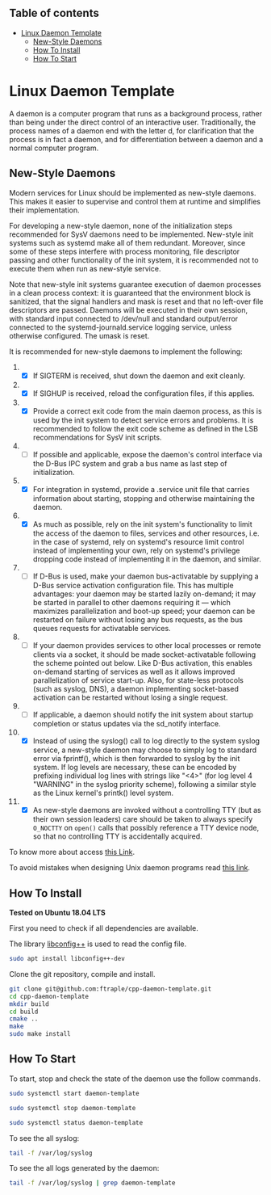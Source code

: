 
## Table of contents

- [Linux Daemon Template  <a name="introduction"></a>](#linux-daemon-template)
  - [New-Style Daemons <a name="new_style_daemons"></a>](#new-style-daemons)
  - [How To Install <a name="how_to_install"></a>](#how-to-install)
  - [How To Start <a name="how_to_start"></a>](#how-to-start)

# Linux Daemon Template  <a name="introduction"></a>

A daemon is a computer program that runs as a background process, rather than being under the direct control of an interactive user. Traditionally, the process names of a daemon end with the letter d, for clarification that the process is in fact a daemon, and for differentiation between a daemon and a normal computer program.

## New-Style Daemons <a name="new_style_daemons"></a>

Modern services for Linux should be implemented as new-style daemons. This makes it easier to supervise and control them at runtime and simplifies their implementation.

For developing a new-style daemon, none of the initialization steps recommended for SysV daemons need to be implemented. New-style init systems such as systemd make all of them redundant. Moreover, since some of these steps interfere with process monitoring, file descriptor passing and other functionality of the init system, it is recommended not to execute them when run as new-style service.

Note that new-style init systems guarantee execution of daemon processes in a clean process context: it is guaranteed that the environment block is sanitized, that the signal handlers and mask is reset and that no left-over file descriptors are passed. Daemons will be executed in their own session, with standard input connected to /dev/null and standard output/error connected to the systemd-journald.service logging service, unless otherwise configured. The umask is reset.

It is recommended for new-style daemons to implement the following:

1. - [x] If SIGTERM is received, shut down the daemon and exit cleanly.

2. - [x] If SIGHUP is received, reload the configuration files, if this applies.

3. - [x] Provide a correct exit code from the main daemon process, as this is used by the init system to detect service errors and problems. It is recommended to follow the exit code scheme as defined in the LSB recommendations for SysV init scripts.

4. - [ ] If possible and applicable, expose the daemon's control interface via the D-Bus IPC system and grab a bus name as last step of initialization.

5. - [x] For integration in systemd, provide a .service unit file that carries information about starting, stopping and otherwise maintaining the daemon.

6. - [x] As much as possible, rely on the init system's functionality to limit the access of the daemon to files, services and other resources, i.e. in the case of systemd, rely on systemd's resource limit control instead of implementing your own, rely on systemd's privilege dropping code instead of implementing it in the daemon, and similar.

7. - [ ] If D-Bus is used, make your daemon bus-activatable by supplying a D-Bus service activation configuration file. This has multiple advantages: your daemon may be started lazily on-demand; it may be started in parallel to other daemons requiring it — which maximizes parallelization and boot-up speed; your daemon can be restarted on failure without losing any bus requests, as the bus queues requests for activatable services.

8. - [ ] If your daemon provides services to other local processes or remote clients via a socket, it should be made socket-activatable following the scheme pointed out below. Like D-Bus activation, this enables on-demand starting of services as well as it allows improved parallelization of service start-up. Also, for state-less protocols (such as syslog, DNS), a daemon implementing socket-based activation can be restarted without losing a single request.

9. - [ ] If applicable, a daemon should notify the init system about startup completion or status updates via the sd_notify interface.

10. - [x] Instead of using the syslog() call to log directly to the system syslog service, a new-style daemon may choose to simply log to standard error via fprintf(), which is then forwarded to syslog by the init system. If log levels are necessary, these can be encoded by prefixing individual log lines with strings like "<4>" (for log level 4 "WARNING" in the syslog priority scheme), following a similar style as the Linux kernel's printk() level system.

11. - [x] As new-style daemons are invoked without a controlling TTY (but as their own session leaders) care should be taken to always specify `O_NOCTTY` on `open()` calls that possibly reference a TTY device node, so that no controlling TTY is accidentally acquired.

To know more about access [this Link](https://www.freedesktop.org/software/systemd/man/daemon.html#New-Style%20Daemons).

To avoid mistakes when designing Unix daemon programs read [this link](https://jdebp.eu/FGA/unix-daemon-design-mistakes-to-avoid.html).


## How To Install <a name="how_to_install"></a>

**Tested on Ubuntu 18.04 LTS**

First you need to check if all dependencies are available.

The library [libconfig++](https://hyperrealm.github.io/libconfig/) is used to read the config file.
```bash
sudo apt install libconfig++-dev
```

Clone the git repository, compile and install.

```bash
git clone git@github.com:ftraple/cpp-daemon-template.git
cd cpp-daemon-template
mkdir build
cd build
cmake ..
make
sudo make install
```

## How To Start <a name="how_to_start"></a>

To start, stop and check the state of the daemon use the follow commands.

```bash
sudo systemctl start daemon-template

sudo systemctl stop daemon-template

sudo systemctl status daemon-template
```
To see the all syslog:

```bash
tail -f /var/log/syslog
```
To see the all logs generated by the daemon:

```bash
tail -f /var/log/syslog | grep daemon-template
```